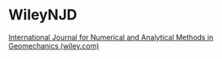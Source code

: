 # WileyNJD

[International Journal for Numerical and Analytical Methods in Geomechanics (wiley.com)](https://onlinelibrary.wiley.com/page/journal/10969853/homepage/la_tex_class_file.htm)